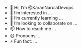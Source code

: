 - 👋 Hi, I’m @KaranNarulaDevops
- 👀 I’m interested in ...
- 🌱 I’m currently learning ...
- 💞️ I’m looking to collaborate on ...
- 📫 How to reach me ...
- 😄 Pronouns: ...
- ⚡ Fun fact: ...

<!---
KaranNarulaDevops/KaranNarulaDevops is a ✨ special ✨ repository because its `README.md` (this file) appears on your GitHub profile.
You can click the Preview link to take a look at your changes.
--->
